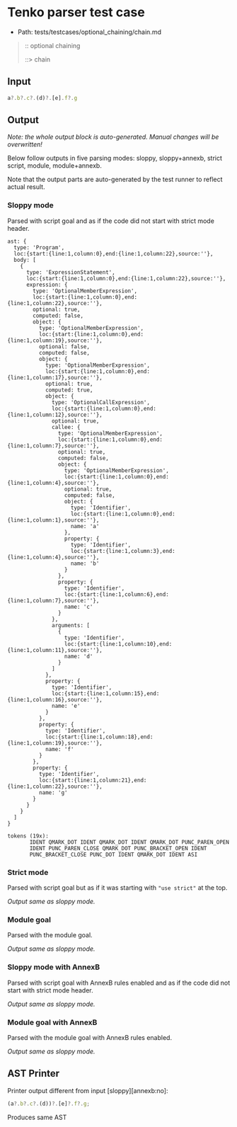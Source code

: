 # Tenko parser test case

- Path: tests/testcases/optional_chaining/chain.md

> :: optional chaining
>
> ::> chain
>
> 

## Input

`````js
a?.b?.c?.(d)?.[e].f?.g
`````

## Output

_Note: the whole output block is auto-generated. Manual changes will be overwritten!_

Below follow outputs in five parsing modes: sloppy, sloppy+annexb, strict script, module, module+annexb.

Note that the output parts are auto-generated by the test runner to reflect actual result.

### Sloppy mode

Parsed with script goal and as if the code did not start with strict mode header.

`````
ast: {
  type: 'Program',
  loc:{start:{line:1,column:0},end:{line:1,column:22},source:''},
  body: [
    {
      type: 'ExpressionStatement',
      loc:{start:{line:1,column:0},end:{line:1,column:22},source:''},
      expression: {
        type: 'OptionalMemberExpression',
        loc:{start:{line:1,column:0},end:{line:1,column:22},source:''},
        optional: true,
        computed: false,
        object: {
          type: 'OptionalMemberExpression',
          loc:{start:{line:1,column:0},end:{line:1,column:19},source:''},
          optional: false,
          computed: false,
          object: {
            type: 'OptionalMemberExpression',
            loc:{start:{line:1,column:0},end:{line:1,column:17},source:''},
            optional: true,
            computed: true,
            object: {
              type: 'OptionalCallExpression',
              loc:{start:{line:1,column:0},end:{line:1,column:12},source:''},
              optional: true,
              callee: {
                type: 'OptionalMemberExpression',
                loc:{start:{line:1,column:0},end:{line:1,column:7},source:''},
                optional: true,
                computed: false,
                object: {
                  type: 'OptionalMemberExpression',
                  loc:{start:{line:1,column:0},end:{line:1,column:4},source:''},
                  optional: true,
                  computed: false,
                  object: {
                    type: 'Identifier',
                    loc:{start:{line:1,column:0},end:{line:1,column:1},source:''},
                    name: 'a'
                  },
                  property: {
                    type: 'Identifier',
                    loc:{start:{line:1,column:3},end:{line:1,column:4},source:''},
                    name: 'b'
                  }
                },
                property: {
                  type: 'Identifier',
                  loc:{start:{line:1,column:6},end:{line:1,column:7},source:''},
                  name: 'c'
                }
              },
              arguments: [
                {
                  type: 'Identifier',
                  loc:{start:{line:1,column:10},end:{line:1,column:11},source:''},
                  name: 'd'
                }
              ]
            },
            property: {
              type: 'Identifier',
              loc:{start:{line:1,column:15},end:{line:1,column:16},source:''},
              name: 'e'
            }
          },
          property: {
            type: 'Identifier',
            loc:{start:{line:1,column:18},end:{line:1,column:19},source:''},
            name: 'f'
          }
        },
        property: {
          type: 'Identifier',
          loc:{start:{line:1,column:21},end:{line:1,column:22},source:''},
          name: 'g'
        }
      }
    }
  ]
}

tokens (19x):
       IDENT QMARK_DOT IDENT QMARK_DOT IDENT QMARK_DOT PUNC_PAREN_OPEN
       IDENT PUNC_PAREN_CLOSE QMARK_DOT PUNC_BRACKET_OPEN IDENT
       PUNC_BRACKET_CLOSE PUNC_DOT IDENT QMARK_DOT IDENT ASI
`````

### Strict mode

Parsed with script goal but as if it was starting with `"use strict"` at the top.

_Output same as sloppy mode._

### Module goal

Parsed with the module goal.

_Output same as sloppy mode._

### Sloppy mode with AnnexB

Parsed with script goal with AnnexB rules enabled and as if the code did not start with strict mode header.

_Output same as sloppy mode._

### Module goal with AnnexB

Parsed with the module goal with AnnexB rules enabled.

_Output same as sloppy mode._

## AST Printer

Printer output different from input [sloppy][annexb:no]:

````js
(a?.b?.c?.(d))?.[e]?.f?.g;
````

Produces same AST
